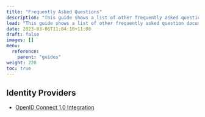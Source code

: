 ```yaml
---
title: "Frequently Asked Questions"
description: "This guide shows a list of other frequently asked question documents as well as some general ones"
lead: "This guide shows a list of other frequently asked question documents as well as some general ones."
date: 2023-03-06T11:04:10+11:00
draft: false
images: []
menu:
  reference:
    parent: "guides"
weight: 220
toc: true
---
```


## Identity Providers

- [OpenID Connect 1.0 Integration](../../integration/openid-connect/frequently-asked-questions.md)
